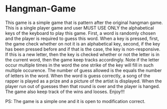 # Hangman-Game
This game is a simple game that is pattern after the original hangman game.
This is a single player game and user MUST  USE ONLY  the alphabetical keys of the keyboard to play this game.
First, a word is randomly chosen and the player is required to guess this word. 
When a key is pressed, first, the game check whether on not it is an alphabetical key, second, if the key has been pressed before and if that is the case, the key is non-responsive.
If this is a new letter, then the key is checked whether or not the letter is  in the current word, then the game keep tracks accordingly.
Note if the letter occur multiple times in the word the one strike of the key will fill in such multiple occurence.
The number of guess allowed is the equals the number of letters in the word.
When the word is guess correctly, a song of the rapper is played as a prize and a picture of the artist is displayed. 
When the player run out of guesses then that round is over and the player is hanged.
The game also keep track of the wins and looses.
Enjoy!!!

PS: The game is a simple one and it is open to modification correct.
